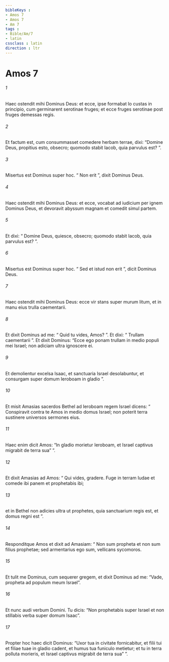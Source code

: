 ```yaml
---
bibleKeys : 
- Amos 7
- Amos 7
- Am 7
tags : 
- Bible/Am/7
- latin
cssclass : latin
direction : ltr
---
```


# Amos 7

###### 1
Haec ostendit mihi Dominus Deus: et ecce, ipse formabat lo custas in principio, cum germinarent serotinae fruges; et ecce fruges serotinae post fruges demessas regis. 
###### 2
Et factum est, cum consummasset comedere herbam terrae, dixi: “Domine Deus, propitius esto, obsecro; quomodo stabit Iacob, quia parvulus est? ”. 
###### 3
Misertus est Dominus super hoc. “ Non erit ”, dixit Dominus Deus.
###### 4
Haec ostendit mihi Dominus Deus: et ecce, vocabat ad iudicium per ignem Dominus Deus, et devoravit abyssum magnam et comedit simul partem. 
###### 5
Et dixi: “ Domine Deus, quiesce, obsecro; quomodo stabit Iacob, quia parvulus est? ”. 
###### 6
Misertus est Dominus super hoc. “ Sed et istud non erit ”, dicit Dominus Deus.
###### 7
Haec ostendit mihi Dominus Deus: ecce vir stans super murum litum, et in manu eius trulla caementarii. 
###### 8
Et dixit Dominus ad me: “ Quid tu vides, Amos? ”. Et dixi: “ Trullam caementarii ”. Et dixit Dominus: “Ecce ego ponam trullam in medio populi mei Israel; non adiciam ultra ignoscere ei. 
###### 9
Et demolientur excelsa Isaac, et sanctuaria Israel desolabuntur, et consurgam super domum Ieroboam in gladio ”.
###### 10
Et misit Amasias sacerdos Bethel ad Ieroboam regem Israel dicens: “ Conspiravit contra te Amos in medio domus Israel; non poterit terra sustinere universos sermones eius. 
###### 11
Haec enim dicit Amos: “In gladio morietur Ieroboam, et Israel captivus migrabit de terra sua” ”. 
###### 12
Et dixit Amasias ad Amos: “ Qui vides, gradere. Fuge in terram Iudae et comede ibi panem et prophetabis ibi; 
###### 13
et in Bethel non adicies ultra ut prophetes, quia sanctuarium regis est, et domus regni est ”. 
###### 14
Responditque Amos et dixit ad Amasiam: “ Non sum propheta et non sum filius prophetae; sed armentarius ego sum, vellicans sycomoros.
###### 15
Et tulit me Dominus, cum sequerer gregem, et dixit Dominus ad me: “Vade, propheta ad populum meum Israel”.
###### 16
Et nunc audi verbum Domini. Tu dicis: “Non prophetabis super Israel et non stillabis verba super domum Isaac”. 
###### 17
Propter hoc haec dicit Dominus: “Uxor tua in civitate fornicabitur, et filii tui et filiae tuae in gladio cadent, et humus tua funiculo metietur; et tu in terra polluta morieris, et Israel captivus migrabit de terra sua” ”.
